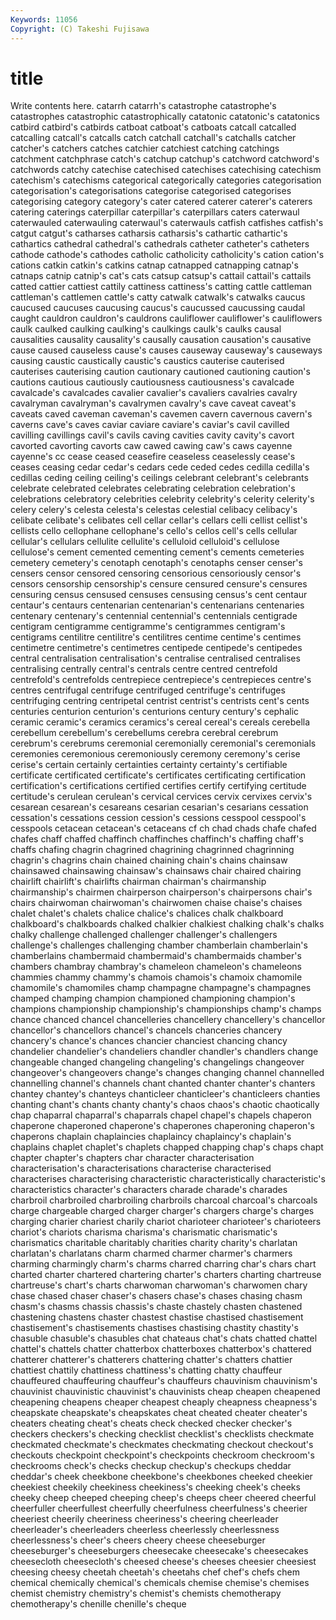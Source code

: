 ```yaml
---
Keywords: 11056 
Copyright: (C) Takeshi Fujisawa
---
```


# title

Write contents here.
 catarrh catarrh's catastrophe catastrophe's catastrophes catastrophic catastrophically catatonic catatonic's
catatonics catbird catbird's catbirds catboat catboat's catboats catcall catcalled catcalling
catcall's catcalls catch catchall catchall's catchalls catcher catcher's catchers catches
catchier catchiest catching catchings catchment catchphrase catch's catchup catchup's catchword
catchword's catchwords catchy catechise catechised catechises catechising catechism catechism's catechisms
categorical categorically categories categorisation categorisation's categorisations categorise categorised categorises categorising
category category's cater catered caterer caterer's caterers catering caterings caterpillar
caterpillar's caterpillars caters caterwaul caterwauled caterwauling caterwaul's caterwauls catfish catfishes
catfish's catgut catgut's catharses catharsis catharsis's cathartic cathartic's cathartics cathedral
cathedral's cathedrals catheter catheter's catheters cathode cathode's cathodes catholic catholicity
catholicity's cation cation's cations catkin catkin's catkins catnap catnapped catnapping
catnap's catnaps catnip catnip's cat's cats catsup catsup's cattail cattail's
cattails catted cattier cattiest cattily cattiness cattiness's catting cattle cattleman
cattleman's cattlemen cattle's catty catwalk catwalk's catwalks caucus caucused caucuses
caucusing caucus's caucussed caucussing caudal caught cauldron cauldron's cauldrons cauliflower
cauliflower's cauliflowers caulk caulked caulking caulking's caulkings caulk's caulks causal
causalities causality causality's causally causation causation's causative cause caused causeless
cause's causes causeway causeway's causeways causing caustic caustically caustic's caustics
cauterise cauterised cauterises cauterising caution cautionary cautioned cautioning caution's cautions
cautious cautiously cautiousness cautiousness's cavalcade cavalcade's cavalcades cavalier cavalier's cavaliers
cavalries cavalry cavalryman cavalryman's cavalrymen cavalry's cave caveat caveat's caveats
caved caveman caveman's cavemen cavern cavernous cavern's caverns cave's caves
caviar caviare caviare's caviar's cavil cavilled cavilling cavillings cavil's cavils
caving cavities cavity cavity's cavort cavorted cavorting cavorts caw cawed
cawing caw's caws cayenne cayenne's cc cease ceased ceasefire ceaseless
ceaselessly cease's ceases ceasing cedar cedar's cedars cede ceded cedes
cedilla cedilla's cedillas ceding ceiling ceiling's ceilings celebrant celebrant's celebrants
celebrate celebrated celebrates celebrating celebration celebration's celebrations celebratory celebrities celebrity
celebrity's celerity celerity's celery celery's celesta celesta's celestas celestial celibacy
celibacy's celibate celibate's celibates cell cellar cellar's cellars celli cellist
cellist's cellists cello cellophane cellophane's cello's cellos cell's cells cellular
cellular's cellulars cellulite cellulite's celluloid celluloid's cellulose cellulose's cement cemented
cementing cement's cements cemeteries cemetery cemetery's cenotaph cenotaph's cenotaphs censer
censer's censers censor censored censoring censorious censoriously censor's censors censorship
censorship's censure censured censure's censures censuring census censused censuses censusing
census's cent centaur centaur's centaurs centenarian centenarian's centenarians centenaries centenary
centenary's centennial centennial's centennials centigrade centigram centigramme centigramme's centigrammes centigram's
centigrams centilitre centilitre's centilitres centime centime's centimes centimetre centimetre's centimetres
centipede centipede's centipedes central centralisation centralisation's centralise centralised centralises centralising
centrally central's centrals centre centred centrefold centrefold's centrefolds centrepiece centrepiece's
centrepieces centre's centres centrifugal centrifuge centrifuged centrifuge's centrifuges centrifuging centring
centripetal centrist centrist's centrists cent's cents centuries centurion centurion's centurions
century century's cephalic ceramic ceramic's ceramics ceramics's cereal cereal's cereals
cerebella cerebellum cerebellum's cerebellums cerebra cerebral cerebrum cerebrum's cerebrums ceremonial
ceremonially ceremonial's ceremonials ceremonies ceremonious ceremoniously ceremony ceremony's cerise cerise's
certain certainly certainties certainty certainty's certifiable certificate certificated certificate's certificates
certificating certification certification's certifications certified certifies certify certifying certitude certitude's
cerulean cerulean's cervical cervices cervix cervixes cervix's cesarean cesarean's cesareans
cesarian cesarian's cesarians cessation cessation's cessations cession cession's cessions cesspool
cesspool's cesspools cetacean cetacean's cetaceans cf ch chad chads chafe
chafed chafes chaff chaffed chaffinch chaffinches chaffinch's chaffing chaff's chaffs
chafing chagrin chagrined chagrining chagrinned chagrinning chagrin's chagrins chain chained
chaining chain's chains chainsaw chainsawed chainsawing chainsaw's chainsaws chair chaired
chairing chairlift chairlift's chairlifts chairman chairman's chairmanship chairmanship's chairmen chairperson
chairperson's chairpersons chair's chairs chairwoman chairwoman's chairwomen chaise chaise's chaises
chalet chalet's chalets chalice chalice's chalices chalk chalkboard chalkboard's chalkboards
chalked chalkier chalkiest chalking chalk's chalks chalky challenge challenged challenger
challenger's challengers challenge's challenges challenging chamber chamberlain chamberlain's chamberlains chambermaid
chambermaid's chambermaids chamber's chambers chambray chambray's chameleon chameleon's chameleons chammies
chammy chammy's chamois chamois's chamoix chamomile chamomile's chamomiles champ champagne
champagne's champagnes champed champing champion championed championing champion's champions championship
championship's championships champ's champs chance chanced chancel chancelleries chancellery chancellery's
chancellor chancellor's chancellors chancel's chancels chanceries chancery chancery's chance's chances
chancier chanciest chancing chancy chandelier chandelier's chandeliers chandler chandler's chandlers
change changeable changed changeling changeling's changelings changeover changeover's changeovers change's
changes changing channel channelled channelling channel's channels chant chanted chanter
chanter's chanters chantey chantey's chanteys chanticleer chanticleer's chanticleers chanties chanting
chant's chants chanty chanty's chaos chaos's chaotic chaotically chap chaparral
chaparral's chaparrals chapel chapel's chapels chaperon chaperone chaperoned chaperone's chaperones
chaperoning chaperon's chaperons chaplain chaplaincies chaplaincy chaplaincy's chaplain's chaplains chaplet
chaplet's chaplets chapped chapping chap's chaps chapt chapter chapter's chapters
char character characterisation characterisation's characterisations characterise characterised characterises characterising characteristic
characteristically characteristic's characteristics character's characters charade charade's charades charbroil charbroiled
charbroiling charbroils charcoal charcoal's charcoals charge chargeable charged charger charger's
chargers charge's charges charging charier chariest charily chariot charioteer charioteer's
charioteers chariot's chariots charisma charisma's charismatic charismatic's charismatics charitable charitably
charities charity charity's charlatan charlatan's charlatans charm charmed charmer charmer's
charmers charming charmingly charm's charms charred charring char's chars chart
charted charter chartered chartering charter's charters charting chartreuse chartreuse's chart's
charts charwoman charwoman's charwomen chary chase chased chaser chaser's chasers
chase's chases chasing chasm chasm's chasms chassis chassis's chaste chastely
chasten chastened chastening chastens chaster chastest chastise chastised chastisement chastisement's
chastisements chastises chastising chastity chastity's chasuble chasuble's chasubles chat chateaus
chat's chats chatted chattel chattel's chattels chatter chatterbox chatterboxes chatterbox's
chattered chatterer chatterer's chatterers chattering chatter's chatters chattier chattiest chattily
chattiness chattiness's chatting chatty chauffeur chauffeured chauffeuring chauffeur's chauffeurs chauvinism
chauvinism's chauvinist chauvinistic chauvinist's chauvinists cheap cheapen cheapened cheapening cheapens
cheaper cheapest cheaply cheapness cheapness's cheapskate cheapskate's cheapskates cheat cheated
cheater cheater's cheaters cheating cheat's cheats check checked checker checker's
checkers checkers's checking checklist checklist's checklists checkmate checkmated checkmate's checkmates
checkmating checkout checkout's checkouts checkpoint checkpoint's checkpoints checkroom checkroom's checkrooms
check's checks checkup checkup's checkups cheddar cheddar's cheek cheekbone cheekbone's
cheekbones cheeked cheekier cheekiest cheekily cheekiness cheekiness's cheeking cheek's cheeks
cheeky cheep cheeped cheeping cheep's cheeps cheer cheered cheerful cheerfuller
cheerfullest cheerfully cheerfulness cheerfulness's cheerier cheeriest cheerily cheeriness cheeriness's cheering
cheerleader cheerleader's cheerleaders cheerless cheerlessly cheerlessness cheerlessness's cheer's cheers cheery
cheese cheeseburger cheeseburger's cheeseburgers cheesecake cheesecake's cheesecakes cheesecloth cheesecloth's cheesed
cheese's cheeses cheesier cheesiest cheesing cheesy cheetah cheetah's cheetahs chef
chef's chefs chem chemical chemically chemical's chemicals chemise chemise's chemises
chemist chemistry chemistry's chemist's chemists chemotherapy chemotherapy's chenille chenille's cheque
